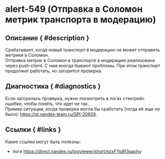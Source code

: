 # alert-549  (Отправка в Соломон метрик транспорта в модерацию)

## Описание { #description }
Срабатывает, когда новый транспорт в модерацию не может отправить метрики в Соломон.
<br>Отправка метрик в Соломон в транспорте в модерацию реализована через push-client. С ним иногда бывают проблемы. При этом транспорт продолжит работать, но загорится проверка.

## Диагностика { #diagnostics }
Если загорелась проверка, нужно посмотреть в логах стэктрейс ошибки, чтобы понять, что идет не так.
<br>Пример ситуации, когда проверка могла бы сработать (тогда её еще не было): https://st.yandex-team.ru/SPI-20928.

## Ссылки { #links }

Какие ссылки могут быть полезны:
- логи https://direct.yandex.ru/logviewer/short/ezxFYp8f3qaohv
